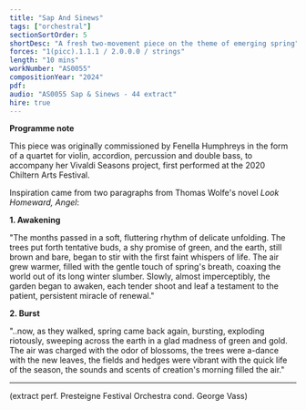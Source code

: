 ```yaml
---
title: "Sap And Sinews"
tags: ["orchestral"]
sectionSortOrder: 5
shortDesc: "A fresh two-movement piece on the theme of emerging spring"
forces: "1(picc).1.1.1 / 2.0.0.0 / strings"
length: "10 mins"
workNumber: "AS0055"
compositionYear: "2024"
pdf: 
audio: "AS0055 Sap & Sinews - 44 extract"
hire: true
---
```


<b>Programme note</b>

This piece was originally commissioned by Fenella Humphreys in the form of a quartet for violin, accordion, percussion and double bass, to accompany her Vivaldi Seasons project, first performed at the 2020 Chiltern Arts Festival.

Inspiration came from two paragraphs from Thomas Wolfe's novel <i>Look Homeward, Angel</i>:

<b>1. Awakening</b>

"The months passed in a soft, fluttering rhythm of delicate unfolding. The trees put forth tentative buds, a shy promise of green, and the earth, still brown and bare, began to stir with the first faint whispers of life. The air grew warmer, filled with the gentle touch of spring's breath, coaxing the world out of its long winter slumber. Slowly, almost imperceptibly, the garden began to awaken, each tender shoot and leaf a testament to the patient, persistent miracle of renewal."

<b>2. Burst</b>

"..now, as they walked, spring came back again, bursting, exploding riotously, sweeping across the earth in a glad madness of green and gold. The air was charged with the odor of blossoms, the trees were a-dance with the new leaves, the fields and hedges were vibrant with the quick life of the season, the sounds and scents of creation's morning filled the air."

<hr class="h-px border-t-0 bg-transparent bg-gradient-to-r from-transparent via-white to-transparent opacity-60" />

(extract perf. Presteigne Festival Orchestra cond. George Vass)
